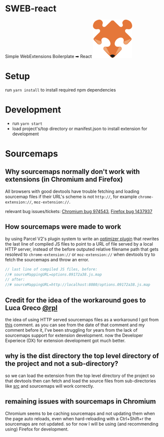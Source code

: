 # SWEB-react
Simple WebExtensions Boilerplate ➡ React
![WebExtensions Fox Logo](assets/icons/icon-128.png)

# Setup
run `yarn install` to install required npm dependencies

# Development
- run `yarn start`
- load project's/top directory or manifest.json to install extension for development

# Sourcemaps
## Why sourcemaps normally don't work with extensions (in Chromium and Firefox)
All browsers with good devtools have trouble fetching and loading sourcemap files if their URL's scheme is not `http://`, for example `chrome-extension://`, `moz-extension://`.

relevant bug issues/tickets: [Chromium bug 974543](https://bugs.chromium.org/p/chromium/issues/detail?id=974543), [Firefox bug 1437937](https://bugzilla.mozilla.org/show_bug.cgi?id=1437937)

## How sourcemaps were made to work
by using Parcel V2's plugin system to write an [optimizer plugin](packages/parcel-optimizer-relative-to-local-server-sourcemappingurl-rewriter) that rewrites the last line of compiled JS files to point to a URL of file served by a local HTTP server, instead of the before outputed relative filename path that gets resolevd to `chrome-extension://` or `moz-extension://` when devtools try to fetch the sourcemaps and throw an error.

``` .js
// last line of compiled JS files, before:
//# sourceMappingURL=options.09172a38.js.map
// after:
//# sourceMappingURL=http://localhost:8080/options.09172a38.js.map
```

## Credit for the idea of the workaround goes to Luca Greco [@rpl](https://github.com/rpl)
the idea of using HTTP served sourcemaps files as a workaround I got from [this](https://github.com/webpack/webpack/issues/1194#issuecomment-402494524) comment.
as you can see from the date of that comment and my comment before it, I've been struggling for years from the lack of sourcemaps support for extension development. now the Developer Experiece (DX) for extension development got much better.

## why is the dist directory the top level directory of the project and not a sub-directory?
so we can load the extension from the top level directory of the project so that devtools then can fetch and load the source files from sub-directories like [src](src) and sourcemaps will work correctly.

## remaining issues with sourcemaps in Chromium
Chromium seems to be caching sourcemaps and not updating them when the page auto reloads, even when hard-reloading with a Ctrl+Shift+r the sourcemaps are not updated.
so for now I will be using (and recommending using) Firefox for development.